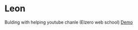 # Leon
Bulding with helping youtube chanle (Elzero web school) 
[Demo](https://salman-a-asaad.github.io/Leon/)
